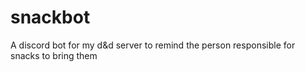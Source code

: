 # snackbot
A discord bot for my d&amp;d server to remind the person responsible for snacks to bring them
